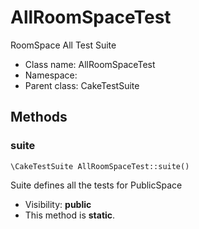 AllRoomSpaceTest
===============

RoomSpace All Test Suite




* Class name: AllRoomSpaceTest
* Namespace: 
* Parent class: CakeTestSuite







Methods
-------


### suite

    \CakeTestSuite AllRoomSpaceTest::suite()

Suite defines all the tests for PublicSpace



* Visibility: **public**
* This method is **static**.



